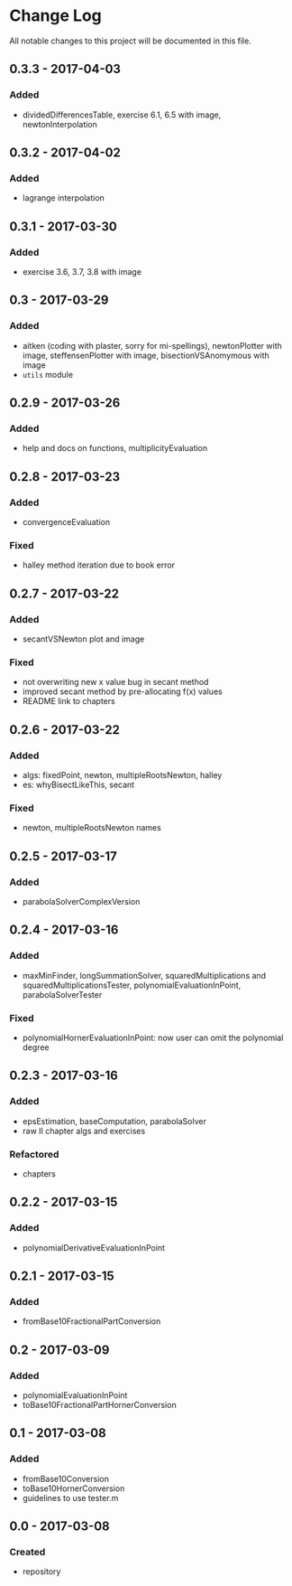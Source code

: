 # Change Log
All notable changes to this project will be documented in this file.

## 0.3.3 - 2017-04-03

### Added
- dividedDifferencesTable, exercise 6.1, 6.5 with image, newtonInterpolation

## 0.3.2 - 2017-04-02

### Added
- lagrange interpolation

## 0.3.1 - 2017-03-30

### Added
- exercise 3.6, 3.7, 3.8 with image

## 0.3 - 2017-03-29

### Added
- aitken (coding with plaster, sorry for mi-spellings), newtonPlotter with image, steffensenPlotter with image, bisectionVSAnomymous with image
- `utils` module

## 0.2.9 - 2017-03-26

### Added
- help and docs on functions, multiplicityEvaluation

## 0.2.8 - 2017-03-23

### Added
- convergenceEvaluation

### Fixed
- halley method iteration due to book error

## 0.2.7 - 2017-03-22

### Added
- secantVSNewton plot and image

### Fixed
- not overwriting new x value bug in secant method
- improved secant method by pre-allocating f(x) values
- README link to chapters

## 0.2.6 - 2017-03-22

### Added
- algs: fixedPoint, newton, multipleRootsNewton, halley
- es: whyBisectLikeThis, secant

### Fixed
- newton, multipleRootsNewton names

## 0.2.5 - 2017-03-17

### Added
- parabolaSolverComplexVersion

## 0.2.4 - 2017-03-16

### Added
- maxMinFinder, longSummationSolver, squaredMultiplications and squaredMultiplicationsTester, polynomialEvaluationInPoint, parabolaSolverTester

### Fixed
- polynomialHornerEvaluationInPoint: now user can omit the polynomial degree

## 0.2.3 - 2017-03-16

### Added
- epsEstimation, baseComputation, parabolaSolver
- raw II chapter algs and exercises

### Refactored
- chapters

## 0.2.2 - 2017-03-15

### Added
- polynomialDerivativeEvaluationInPoint

## 0.2.1 - 2017-03-15

### Added
- fromBase10FractionalPartConversion

## 0.2 - 2017-03-09

### Added
- polynomialEvaluationInPoint
- toBase10FractionalPartHornerConversion

## 0.1 - 2017-03-08

### Added
- fromBase10Conversion
- toBase10HornerConversion
- guidelines to use tester.m

## 0.0 - 2017-03-08

### Created
- repository
